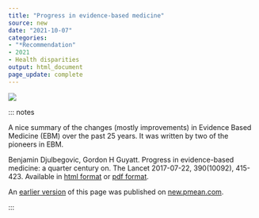 ```yaml
---
title: "Progress in evidence-based medicine"
source: new
date: "2021-10-07"
categories:
- "*Recommendation"
- 2021
- Health disparities
output: html_document
page_update: complete
---
```


![](http://www.pmean.com/new-images/21/ebm-progress-01.png)

::: notes

A nice summary of the changes (mostly improvements) in Evidence Based Medicine (EBM) over the past 25 years. It was written by two of the pioneers in EBM.

Benjamin Djulbegovic, Gordon H Guyatt. Progress in evidence-based medicine: a quarter century on. The Lancet 2017-07-22, 390(10092), 415-423. Available in [html format][dju1] or [pdf format][dju2].

[dju1]: https://www.sciencedirect.com/science/article/pii/S0140673616315926
[dju2]: https://www.sciencedirect.com/science/article/pii/S0140673616315926/pdfft

An [earlier version][sim2] of this page was published on [new.pmean.com][sim1].

[sim1]: http://new.pmean.com
[sim2]: http://new.pmean.com/ebm-progress/

:::

